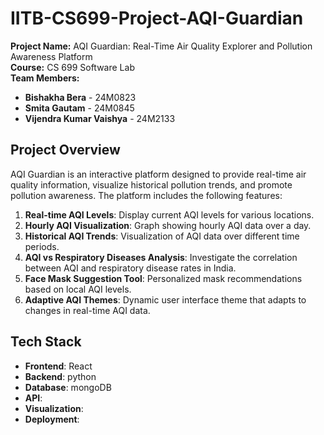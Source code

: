 # IITB-CS699-Project-AQI-Guardian

**Project Name:** AQI Guardian: Real-Time Air Quality Explorer and Pollution Awareness Platform  
**Course:** CS 699 Software Lab  
**Team Members:**

- **Bishakha Bera** - 24M0823
- **Smita Gautam** - 24M0845
- **Vijendra Kumar Vaishya** - 24M2133

## Project Overview

AQI Guardian is an interactive platform designed to provide real-time air quality information, visualize historical pollution trends, and promote pollution awareness. The platform includes the following features:

1. **Real-time AQI Levels**: Display current AQI levels for various locations.
2. **Hourly AQI Visualization**: Graph showing hourly AQI data over a day.
3. **Historical AQI Trends**: Visualization of AQI data over different time periods.
4. **AQI vs Respiratory Diseases Analysis**: Investigate the correlation between AQI and respiratory disease rates in India.
5. **Face Mask Suggestion Tool**: Personalized mask recommendations based on local AQI levels.
6. **Adaptive AQI Themes**: Dynamic user interface theme that adapts to changes in real-time AQI data.

## Tech Stack

- **Frontend**: React
- **Backend**: python
- **Database**: mongoDB
- **API**:
- **Visualization**:
- **Deployment**:
